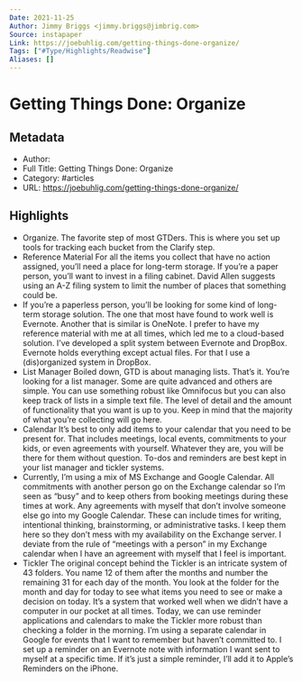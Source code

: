 ```yaml
---
Date: 2021-11-25
Author: Jimmy Briggs <jimmy.briggs@jimbrig.com>
Source: instapaper
Link: https://joebuhlig.com/getting-things-done-organize/
Tags: ["#Type/Highlights/Readwise"]
Aliases: []
---
```

# Getting Things Done: Organize

## Metadata
- Author: 
- Full Title: Getting Things Done: Organize
- Category: #articles
- URL: https://joebuhlig.com/getting-things-done-organize/

## Highlights
- Organize. The favorite step of most GTDers. This is where you set up tools for tracking each bucket from the Clarify step.
- Reference Material
  For all the items you collect that have no action assigned, you’ll need a place for long-term storage. If you’re a paper person, you’ll want to invest in a filing cabinet. David Allen suggests using an A-Z filing system to limit the number of places that something could be.
- If you’re a paperless person, you’ll be looking for some kind of long-term storage solution. The one that most have found to work well is Evernote. Another that is similar is OneNote.
  I prefer to have my reference material with me at all times, which led me to a cloud-based solution. I’ve developed a split system between Evernote and DropBox. Evernote holds everything except actual files. For that I use a (dis)organized system in DropBox.
- List Manager
  Boiled down, GTD is about managing lists. That’s it. You’re looking for a list manager. Some are quite advanced and others are simple. You can use something robust like Omnifocus but you can also keep track of lists in a simple text file. The level of detail and the amount of functionality that you want is up to you. Keep in mind that the majority of what you’re collecting will go here.
- Calendar
  It’s best to only add items to your calendar that you need to be present for. That includes meetings, local events, commitments to your kids, or even agreements with yourself. Whatever they are, you will be there for them without question. To-dos and reminders are best kept in your list manager and tickler systems.
- Currently, I’m using a mix of MS Exchange and Google Calendar. All commitments with another person go on the Exchange calendar so I’m seen as “busy” and to keep others from booking meetings during these times at work.
  Any agreements with myself that don’t involve someone else go into my Google Calendar. These can include times for writing, intentional thinking, brainstorming, or administrative tasks. I keep them here so they don’t mess with my availability on the Exchange server.
  I deviate from the rule of “meetings with a person” in my Exchange calendar when I have an agreement with myself that I feel is important.
- Tickler
  The original concept behind the Tickler is an intricate system of 43 folders. You name 12 of them after the months and number the remaining 31 for each day of the month. You look at the folder for the month and day for today to see what items you need to see or make a decision on today. It’s a system that worked well when we didn’t have a computer in our pocket at all times.
  Today, we can use reminder applications and calendars to make the Tickler more robust than checking a folder in the morning.
  I’m using a separate calendar in Google for events that I want to remember but haven’t committed to. I set up a reminder on an Evernote note with information I want sent to myself at a specific time. If it’s just a simple reminder, I’ll add it to Apple’s Reminders on the iPhone.
